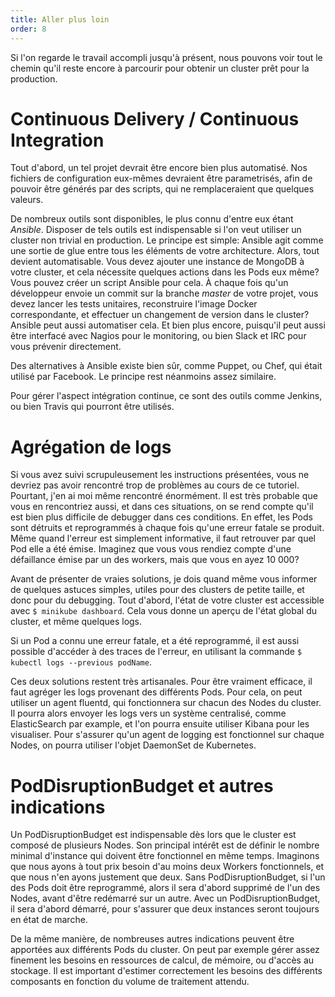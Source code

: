```yaml
---
title: Aller plus loin
order: 8
---
```


Si l'on regarde le travail accompli jusqu'à présent, nous pouvons voir tout le chemin qu'il reste encore à parcourir pour obtenir un cluster prêt pour la production.

# Continuous Delivery / Continuous Integration

Tout d'abord, un tel projet devrait être encore bien plus automatisé. Nos fichiers de configuration eux-mêmes devraient être parametrisés, afin de pouvoir être générés par des scripts, qui ne remplaceraient que quelques valeurs. 

De nombreux outils sont disponibles, le plus connu d'entre eux étant *Ansible*. Disposer de tels outils est indispensable si l'on veut utiliser un cluster non trivial en production. Le principe est simple: Ansible agit comme une sortie de glue entre tous les éléments de votre architecture. Alors, tout devient automatisable. Vous devez ajouter une instance de MongoDB à votre cluster, et cela nécessite quelques actions dans les Pods eux même? Vous pouvez créer un script Ansible pour cela. À chaque fois qu'un développeur envoie un commit sur la branche *master* de votre projet, vous devez lancer les tests unitaires, reconstruire l'image Docker correspondante, et effectuer un changement de version dans le cluster? Ansible peut aussi automatiser cela. Et bien plus encore, puisqu'il peut aussi être interfacé avec Nagios pour le monitoring, ou bien Slack et IRC pour vous prévenir directement.

Des alternatives à Ansible existe bien sûr, comme Puppet, ou Chef, qui était utilisé par Facebook. Le principe rest néanmoins assez similaire.

Pour gérer l'aspect intégration continue, ce sont des outils comme Jenkins, ou bien Travis qui pourront être utilisés.

# Agrégation de logs

Si vous avez suivi scrupuleusement les instructions présentées, vous ne devriez pas avoir rencontré trop de problèmes au cours de ce tutoriel. Pourtant, j'en ai moi même rencontré énormément.  Il est très probable que vous en rencontriez aussi, et dans ces situations, on se rend compte qu'il est bien plus difficile de debugger dans ces conditions. En effet, les Pods sont détruits et reprogrammés à chaque fois qu'une erreur fatale se produit. Même quand l'erreur est simplement informative, il faut retrouver par quel Pod elle a été émise. Imaginez que vous vous rendiez compte d'une défaillance émise par un des workers, mais que vous en ayez 10 000?

Avant de présenter de vraies solutions, je dois quand même vous informer de quelques astuces simples, utiles pour des clusters de petite taille, et donc pour du debugging. Tout d'abord, l'état de votre cluster est accessible avec `$ minikube dashboard`. Cela vous donne un aperçu de l'état global du cluster, et même quelques logs.

Si un Pod a connu une erreur fatale, et a été reprogrammé, il est aussi possible d'accéder à des traces de l'erreur, en utilisant la commande `$ kubectl logs --previous podName`.

Ces deux solutions restent très artisanales. Pour être vraiment efficace, il faut agréger les logs provenant des différents Pods. Pour cela, on peut utiliser un agent fluentd, qui fonctionnera sur chacun des Nodes du cluster. Il pourra alors envoyer les logs vers un système centralisé, comme ElasticSearch par example, et l'on pourra ensuite utiliser Kibana pour les visualiser. Pour s'assurer qu'un agent de logging est fonctionnel sur chaque Nodes, on pourra utiliser l'objet DaemonSet de Kubernetes.

# PodDisruptionBudget et autres indications

Un PodDisruptionBudget est indispensable dès lors que le cluster est composé de plusieurs Nodes. Son principal intérêt est de définir le nombre minimal d'instance qui doivent être fonctionnel en même temps. Imaginons que nous ayons à tout prix besoin d'au moins deux Workers fonctionnels, et que nous n'en ayons justement que deux. Sans PodDisruptionBudget, si l'un des Pods doit être reprogrammé, alors il sera d'abord supprimé de l'un des Nodes, avant d'être redémarré sur un autre. Avec un PodDisruptionBudget, il sera d'abord démarré, pour s'assurer que deux instances seront toujours en état de marche.

De la même manière, de nombreuses autres indications peuvent être apportées aux différents Pods du cluster. On peut par exemple gérer assez finement les besoins en ressources de calcul, de mémoire, ou d'accès au stockage. Il est important d'estimer correctement les besoins des différents composants en fonction du volume de traitement attendu.
